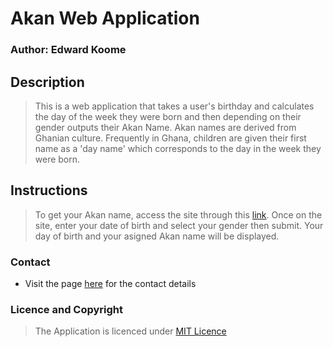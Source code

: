 # Akan Web Application

### Author: Edward Koome

## Description

>  This is a web application that takes a user's birthday and calculates the day of the week they were born and then depending on their gender outputs their Akan Name. Akan names are derived from Ghanian culture. Frequently in Ghana, children are given their first name as a 'day name' which corresponds to the day in the week they were born. 

## Instructions

> To get your Akan name, access the site through this [link](koomea.github.io/akan-app/). Once on the site, enter your date of birth and select your gender then submit.
Your day of birth and your asigned Akan name will be displayed.
 ### Contact

 - Visit the page [here](https://github.com/KoomeA/Akan-app) for the contact details

### Licence and Copyright
> The Application is licenced under [MIT Licence](https://raw.githubusercontent.com/KoomeA/Akan-app/master/LICENCE)
